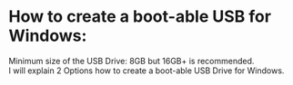 # __How to create a boot-able USB for Windows:__ 

Minimum size of the USB Drive: 8GB but 16GB+ is recommended. <br/>
I will explain 2 Options how to create a boot-able USB Drive for Windows.
